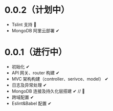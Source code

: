 # 0.0.2（计划中）

- Tslint 支持 🚦
- MongoDB 阿里云部署 ✔

# 0.0.1（进行中）

- 初始化 ✔
- API 网关、router 构建 ✔
- MVC 架构构建（controller、serivce、model） ✔
- 日志及异常处理 ✔
- MongoDB 连接及持久化层搭建 ✔ // 🔨
- 跨域配置 ✔
- Eslint&Babel 配置 ✔
